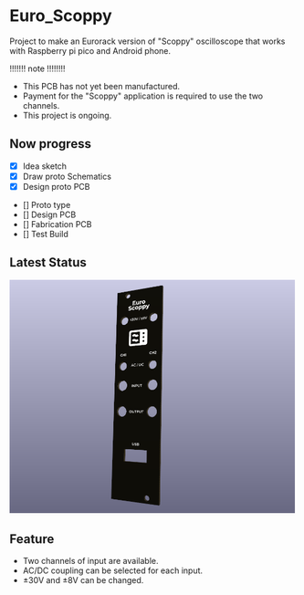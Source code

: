 # Euro_Scoppy
Project to make an Eurorack version of "Scoppy" oscilloscope that works with Raspberry pi pico and Android phone.

!!!!!!! note !!!!!!!!
- This PCB has not yet been manufactured.
- Payment for the "Scoppy" application is required to use the two channels.
- This project is ongoing.

## Now progress

- [x] Idea sketch
- [x] Draw proto Schematics
- [x] Design proto PCB
- [] Proto type
- [] Design PCB
- [] Fabrication PCB
- [] Test Build

## Latest Status

<img src="https://raw.githubusercontent.com/ijnekenamay/Euro_Scoppy/main/scoppy/image1.png" width="500">


## Feature

- Two channels of input are available.
- AC/DC coupling can be selected for each input.
- ±30V and ±8V can be changed.
